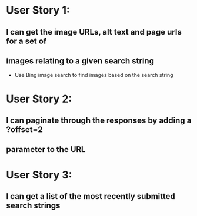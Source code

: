 # User Story 1:
## I can get the image URLs, alt text and page urls for a set of 
## images relating to a given search string
- Use Bing image search to find images based on the search string





# User Story 2:
## I can paginate through the responses by adding a ?offset=2
## parameter to the URL

# User Story 3:
## I can get a list of the most recently submitted search strings
